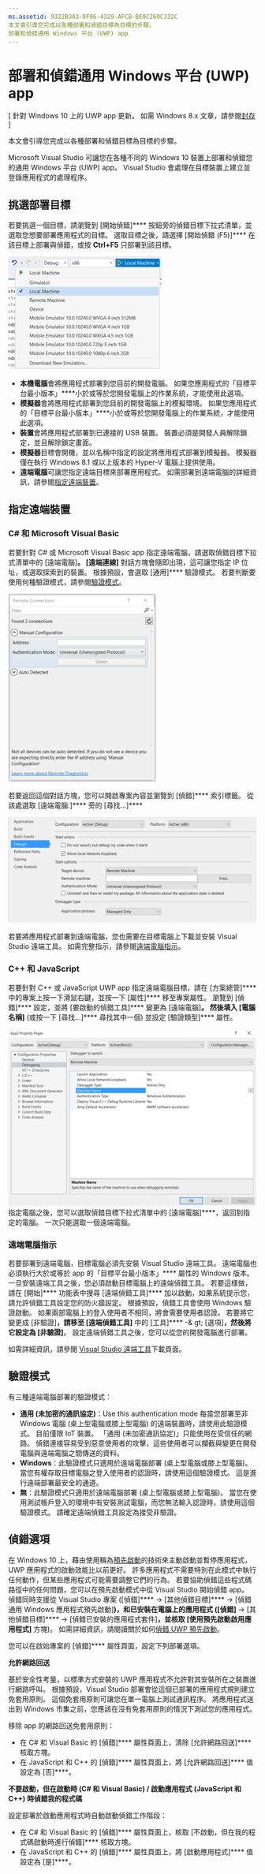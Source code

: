 ```yaml
---
ms.assetid: 9322B3A3-8F06-4329-AFCB-BE0C260C332C
本文會引導您完成以各種部署和偵錯目標為目標的步驟。
部署和偵錯通用 Windows 平台 (UWP) app
---
```


# 部署和偵錯通用 Windows 平台 (UWP) app

\[ 針對 Windows 10 上的 UWP app 更新。 如需 Windows 8.x 文章，請參閱[封存](http://go.microsoft.com/fwlink/p/?linkid=619132) \]

本文會引導您完成以各種部署和偵錯目標為目標的步驟。

Microsoft Visual Studio 可讓您在各種不同的 Windows 10 裝置上部署和偵錯您的通用 Windows 平台 (UWP) app。 Visual Studio 會處理在目標裝置上建立並登錄應用程式的處理程序。

## 挑選部署目標

若要挑選一個目標，請瀏覽到 [開始偵錯]**** 按鈕旁的偵錯目標下拉式清單，並選取您想要部署應用程式的目標。 選取目標之後，請選擇 [開始偵錯 (F5)]**** 在該目標上部署與偵錯，或按 **Ctrl+F5** 只部署到該目標。

![](images/debug-device-target-list.png)

-   **本機電腦**會將應用程式部署到您目前的開發電腦。 如果您應用程式的「目標平台最小版本」****小於或等於您開發電腦上的作業系統，才能使用此選項。
-   **模擬器**會將應用程式部署到您目前的開發電腦上的模擬環境。 如果您應用程式的「目標平台最小版本」****小於或等於您開發電腦上的作業系統，才能使用此選項。
-   **裝置**會將應用程式部署到已連接的 USB 裝置。 裝置必須是開發人員解除鎖定，並且解除鎖定畫面。
-   **模擬器**目標會開機，並以名稱中指定的設定將應用程式部署到模擬器。 模擬器僅在執行 Windows 8.1 或以上版本的 Hyper-V 電腦上提供使用。
-   **遠端電腦**可讓您指定遠端目標來部署應用程式。 如需部署到遠端電腦的詳細資訊，請參閱[指定遠端裝置](#specifying-a-remote-device)。

## 指定遠端裝置

### C# 和 Microsoft Visual Basic

若要針對 C# 或 Microsoft Visual Basic app 指定遠端電腦，請選取偵錯目標下拉式清單中的 [遠端電腦]****。 [遠端連線]**** 對話方塊會隨即出現，這可讓您指定 IP 位址，或選取探索到的裝置。 根據預設，會選取 [通用]**** 驗證模式。 若要判斷要使用何種驗證模式，請參閱[驗證模式](#authentication-modes)。

![](images/debug-remote-connections.png)

若要返回這個對話方塊，您可以開啟專案內容並瀏覽到 [偵錯]**** 索引標籤。 從該處選取 [遠端電腦:]**** 旁的 [尋找…]****

![](images/debug-remote-machine-config.png)

若要將應用程式部署到遠端電腦，您也需要在目標電腦上下載並安裝 Visual Studio 遠端工具。 如需完整指示，請參閱[遠端電腦指示](#remote-pc-instructions)。

### C++ 和 JavaScript

若要針對 C++ 或 JavaScript UWP app 指定遠端電腦目標，請在 [方案總管]**** 中的專案上按一下滑鼠右鍵，並按一下 [屬性]**** 移至專案屬性。 瀏覽到 [偵錯]**** 設定，並將 [要啟動的偵錯工具]**** 變更為 [遠端電腦]****。 然後填入 [電腦名稱]**** (或按一下 [尋找…]**** 尋找其中一個) 並設定 [驗證類型]**** 屬性。

![](images/debug-property-pages.png)
指定電腦之後，您可以選取偵錯目標下拉式清單中的 [遠端電腦]****，返回到指定的電腦。 一次只能選取一個遠端電腦。

### 遠端電腦指示

若要部署到遠端電腦，目標電腦必須先安裝 Visual Studio 遠端工具。 遠端電腦也必須執行大於或等於 app 的「目標平台最小版本」**** 屬性的 Windows 版本。 一旦安裝遠端工具之後，您必須啟動目標電腦上的遠端偵錯工具。 若要這樣做，請在 [開始]**** 功能表中搜尋 [遠端偵錯工具]**** 加以啟動，如果系統提示您，請允許偵錯工具設定您的防火牆設定。 根據預設，偵錯工具會使用 Windows 驗證啟動。 如果兩部電腦上的登入使用者不相同，將會需要使用者認證。 若要將它變更成 [非驗證]****，請移至 [遠端偵錯工具]**** 中的 [工具]**** -& gt; [選項]****，然後將它設定為 [非驗證]****。 設定遠端偵錯工具之後，您可以從您的開發電腦進行部署。

如需詳細資訊，請參閱 [Visual Studio 遠端工具]( http://go.microsoft.com/fwlink/?LinkId=717039)下載頁面。

## 驗證模式

有三種遠端電腦部署的驗證模式：

- **通用 (未加密的通訊協定)**：Use this authentication mode 每當您部署至非 Windows 電腦 (桌上型電腦或膝上型電腦) 的遠端裝置時，請使用此驗證模式。 目前僅限 IoT 裝置。 「通用 (未加密通訊協定)」只能使用在受信任的網路。 偵錯連接容易受到惡意使用者的攻擊，這些使用者可以攔截與變更在開發電腦與遠端電腦之間傳送的資料。
- **Windows**：此驗證模式只適用於遠端電腦部署 (桌上型電腦或膝上型電腦)。 當您有權存取目標電腦之登入使用者的認證時，請使用這個驗證模式。 這是進行遠端部署最安全的通道。
- **無**：此驗證模式只適用於遠端電腦部署 (桌上型電腦或膝上型電腦)。 當您在使用測試帳戶登入的環境中有安裝測試電腦，而您無法輸入認證時，請使用這個驗證模式。 請確定遠端偵錯工具設定為接受非驗證。

## 偵錯選項

在 Windows 10 上，藉由使用稱為[預先啟動](https://msdn.microsoft.com/library/windows/apps/Mt593297)的技術來主動啟動並暫停應用程式，UWP 應用程式的啟動效能比以前更好。 許多應用程式不需要特別在此模式中執行任何動作，但某些應用程式可能需要調整它們的行為。 若要協助偵錯這些程式碼路徑中的任何問題，您可以在預先啟動模式中從 Visual Studio 開始偵錯 app。 偵錯同時支援從 Visual Studio 專案 ([偵錯]**** -&gt; [其他偵錯目標]**** -&gt; [偵錯通用 Windows 應用程式預先啟動]****)，和已安裝在電腦上的應用程式 ([偵錯]**** -&gt; [其他偵錯目標]**** -&gt; [偵錯已安裝的應用程式套件]****，並核取 [使用預先啟動啟用應用程式]**** 方塊)。 如需詳細資訊，請閱讀關於如何[偵錯 UWP 預先啟動]( http://go.microsoft.com/fwlink/?LinkId=717245)。

您可以在啟始專案的 [偵錯]**** 屬性頁面，設定下列部署選項。

**允許網路回送**

基於安全性考量，以標準方式安裝的 UWP 應用程式不允許對其安裝所在之裝置進行網路呼叫。 根據預設，Visual Studio 部署會從這個已部署的應用程式規則建立免套用原則。 這個免套用原則可讓您在單一電腦上測試通訊程序。 將應用程式送出到 Windows 市集之前，您應該在沒有免套用原則的情況下測試您的應用程式。

移除 app 的網路回送免套用原則：

-   在 C# 和 Visual Basic 的 [偵錯]**** 屬性頁面上，清除 [允許網路回送]**** 核取方塊。
-   在 JavaScript 和 C++ 的 [偵錯]**** 屬性頁面上，將 [允許網路回送]**** 值設定為 [否]****。

**不要啟動，但在啟動時 (C# 和 Visual Basic) / 啟動應用程式 (JavaScript 和 C++) 時偵錯我的程式碼**

設定部署於啟動應用程式時自動啟動偵錯工作階段：

-   在 C# 和 Visual Basic 的 [偵錯]**** 屬性頁面上，核取 [不啟動，但在我的程式碼啟動時進行偵錯]**** 核取方塊。
-   在 JavaScript 和 C++ 的 [偵錯]**** 屬性頁面上，將 [啟動應用程式]**** 值設定為 [是]****。




<!--HONumber=Mar16_HO1-->


